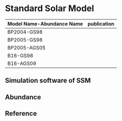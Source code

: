 # Standard Solar Model

|Model Name-Abundance Name|publication|
|-|-|
|BP2004-GS98||
|BP2005-GS98||
|BP2005-AGS05||
|B16-GS98||
|B16-AGS09||

## Simulation software of SSM


## Abundance


## Reference
